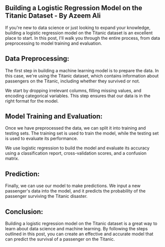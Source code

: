 ## Building a Logistic Regression Model on the Titanic Dataset - By Azeem Ali

If you're new to data science or just looking to expand your knowledge, building a logistic regression model on the Titanic dataset is an excellent place to start. In this post, I'll walk you through the entire process, from data preprocessing to model training and evaluation.

## Data Preprocessing:

The first step in building a machine learning model is to prepare the data. In this case, we're using the Titanic dataset, which contains information about passengers on the Titanic, including whether they survived or not.

We start by dropping irrelevant columns, filling missing values, and encoding categorical variables. This step ensures that our data is in the right format for the model.

## Model Training and Evaluation:

Once we have preprocessed the data, we can split it into training and testing sets. The training set is used to train the model, while the testing set is used to evaluate its performance.

We use logistic regression to build the model and evaluate its accuracy using a classification report, cross-validation scores, and a confusion matrix.

## Prediction:

Finally, we can use our model to make predictions. We input a new passenger's data into the model, and it predicts the probability of the passenger surviving the Titanic disaster.

## Conclusion:

Building a logistic regression model on the Titanic dataset is a great way to learn about data science and machine learning. By following the steps outlined in this post, you can create an effective and accurate model that can predict the survival of a passenger on the Titanic.
